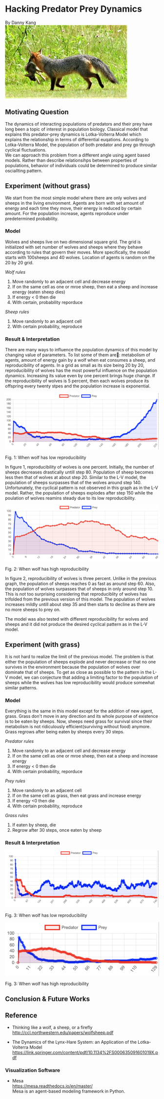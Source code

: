 # Hacking Predator Prey Dynamics
By Danny Kang </br>
![Image of visualization](https://github.com/kdy304g/HackingPredatorPreyDynamics/blob/master/images/5d657ee2baf4d.image.jpg)

## Motivating Question
The dynamics of interacting populations of predators and their prey have long been a topic of interest in population biology. Classical model that explains this predator-prey dynamics is Lotka-Volterra Model which explains the relationship in terms of differential euqations. According to Lotka-Volterra Model, the population of both predator and prey go through cyclical fluctuations. </br>
We can approach this problem from a different angle using agent based models. Rather than describe relationsihps between properties of populations, behavior of individuals could be determined to produce similar osciallting pattern. 

## Experiment (without grass)
We start from the most simple model where there are only wolves and sheeps in the living environment. Agents are born with set amount of energy and each time they move, their energy is reduced by certain amount. For the population increase, agents reproduce under predetermined probability. 

### Model
Wolves and sheeps live on two dimensional square grid. The grid is initialized with set number of wolves and sheeps where they behave according to rules that govern their moves. More specifically, the model starts with 100sheeps and 40 wolves. Location of agents is random on the 20 by 20 grid.</br>

*Wolf rules* </br>
1. Move randomly to an adjacent cell and decrease energy
2. If on the same cell as one or mroe sheep, then eat a sheep and increase energy (eaten sheep dies)
3. If energy < 0 then die
4. With certain, probability reporduce

*Sheep rules* </br>
1. Move randomly to an adjacent cell
2. With certain probability, reproduce

### Result & Interpretation
There are many ways to influence the population dynamics of this model by changing value of parameters. To list some of them are: metabolism of agents, amount of energy gain by a wolf when eat consumes a sheep, and reproducibility of agents. In a grid as small as its size being 20 by 20, reproducibility of wolves has the most powerful influence on the population dynamics. Increasing its value even by one percent brings huge change. If the reproducibility of wolves is 5 percent, then each wolves produce its offspring every twenty stpes and the population increase is exponential. </br>
<p align="center">
     <img src="https://github.com/kdy304g/HackingPredatorPreyDynamics/blob/master/images/1.png" />
     <figcaption>Fig. 1: When wolf has low reproducibility</figcaption>
</p>
In figure 1, reproducibility of wolves is one percent. Initially, the number of sheeps decreases drastically untill step 80. Population of sheep becomes less then that of wolves at about step 20. Similar to the L-V model, the population of sheeps surpasses that of the wolves around step 140. Unfortunately, the cyclical pattern is not observed in this graph as in the L-V model. Rather, the population of sheeps explodes after step 150 while the poulation of wolves reamins steady due to its low reproducibility.

<p align="center">
   <img src="https://github.com/kdy304g/HackingPredatorPreyDynamics/blob/master/images/2.png" />
   <figcaption>Fig. 2: When wolf has high reproducibility</figcaption>
</p>
In figure 2, reproducibility of wolves is three percent. Unlike in the previous graph, the population of sheeps reaches 0 as fast as around step 60. Also, the population of wolves surpasses that of sheeps in only around step 10. This is not too surprising considering that reproduciblity of wolves has trifolded from the previous version of this model. The population of wolves increases mildly untill about step 35 and then starts to decline as there are no more sheeps to prey on. </br>

The model was also tested with different reproducibility for wolves and sheeps and it did not produce the desired cyclical pattern as in the L-V model. 

## Experiment (with grass)
It is not hard to realize the limit of the previous model. The problem is that either the population of sheeps explode and never decrease or that no one survives in the environment because the population of wolves over dominate that of sheeps. To get as close as possible to the pattern in the L-V model, we can conjecture that adding a limiting factor to the population of sheeps while the wolves has low reproducibility would produce somewhat similar patterns. 

### Model
Everything is the same in this model except for the addition of new agent, grass. Grass don't move in any direction and its whole purpose of existence is to be eaten by sheeps. Now, sheeps need grass for survival since their metabolism is not ridiculously efficient(surviving without food) anymore. Grass regrows after being eaten by sheeps every 30 steps. </br>

*Predator rules* </br>
1. Move randomly to an adjacent cell and decrease energy
2. If on the same cell as one or mroe sheep, then eat a sheep and increase energy
3. If energy < 0 then die
4. With certain probability, reporduce

*Prey rules* </br>
1. Move randomly to an adjacent cell
2. If on the same cell as grass, then eat grass and increase energy
3. If energy <0 then die
3. With certain probability, reproduce

*Grass rules* </br>
1. If eaten by sheep, die
2. Regrow after 30 steps, once eaten by sheep

### Result & Interpretation
<p align="center">
     <img src="https://github.com/kdy304g/HackingPredatorPreyDynamics/blob/master/images/3.png" />
     <figcaption>Fig. 3: When wolf has low reproducibility</figcaption>
</p>

<p align="center">
     <img src="https://github.com/kdy304g/HackingPredatorPreyDynamics/blob/master/images/4.png" />
     <figcaption>Fig. 3: When wolf has high reproducibility</figcaption>
</p>

## Conclusion & Future Works

## Reference
* Thinking like a wolf, a sheep, or a firefly </br>
http://ccl.northwestern.edu/papers/wolfsheep.pdf </br>

* The Dynamics of the Lynx-Hare System: an Application of the Lotka-Volterra Model
https://link.springer.com/content/pdf/10.1134%2FS000635091601019X.pdf </br>

### Visualization Software
* Mesa </br>
https://mesa.readthedocs.io/en/master/ </br>
Mesa is an agent-based modeling framework in Python. 
